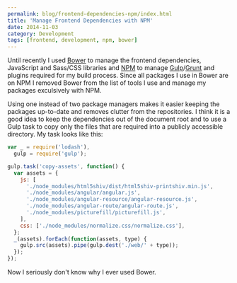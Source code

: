 ```yaml
---
permalink: blog/frontend-dependencies-npm/index.html
title: 'Manage Frontend Dependencies with NPM'
date: 2014-11-03
category: Development
tags: [frontend, development, npm, bower]
---
```


Until recently I used [Bower](http://bower.io) to manage the frontend dependencies, JavaScript and Sass/CSS libraries and [NPM](https://www.npmjs.org) to manage [Gulp](http://gulpjs.com)/[Grunt](http://gruntjs.com) and plugins required for my build process. Since all packages I use in Bower are on NPM I removed Bower from the list of tools I use and manage my packages exculsively with NPM.

Using one instead of two package managers makes it easier keeping the packages up-to-date and removes clutter from the repositories. I think it is a good idea to keep the dependencies out of the document root and to use a Gulp task to copy only the files that are required into a publicly accessible directory. My task looks like this:

```javascript
var _ = require('lodash'),
  gulp = require('gulp');

gulp.task('copy-assets', function() {
  var assets = {
    js: [
      './node_modules/html5shiv/dist/html5shiv-printshiv.min.js',
      './node_modules/angular/angular.js',
      './node_modules/angular-resource/angular-resource.js',
      './node_modules/angular-route/angular-route.js',
      './node_modules/picturefill/picturefill.js',
    ],
    css: ['./node_modules/normalize.css/normalize.css'],
  };
  _(assets).forEach(function(assets, type) {
    gulp.src(assets).pipe(gulp.dest('./web/' + type));
  });
});
```

Now I seriously don't know why I ever used Bower.
